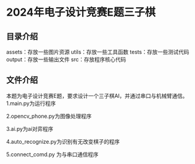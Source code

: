 # 2024年电子设计竞赛E题三子棋
## 目录介绍
assets：存放一些图片资源
utils：存放一些工具函数
tests：存放一些测试代码
output：存放一些输出文件
src：存放程序核心代码

## 文件介绍
本题为电子设计竞赛E题，要求设计一个三子棋AI，并通过串口与机械臂通信。
1.main.py为运行程序

2.opencv_phone.py为图像处理程序

3.ai.py为ai对弈程序

4.auto_recognize.py为识别有无改变棋子的程序

5.connect_comd.py 为与串口通信程序

